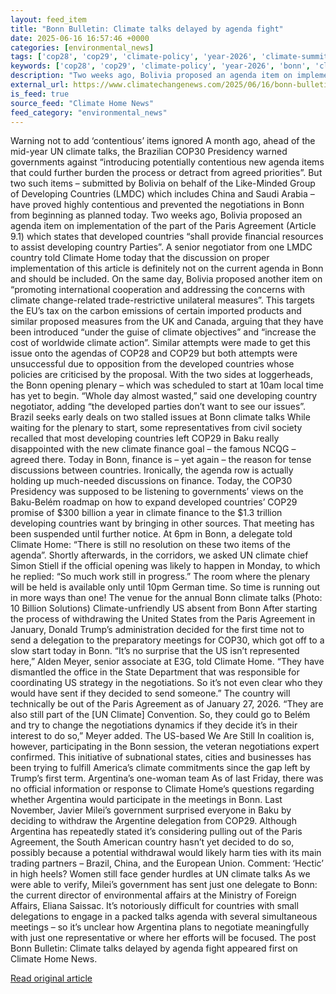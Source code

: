 ```yaml
---
layout: feed_item
title: "Bonn Bulletin: Climate talks delayed by agenda fight"
date: 2025-06-16 16:57:46 +0000
categories: [environmental_news]
tags: ['cop28', 'cop29', 'climate-policy', 'year-2026', 'climate-summit', 'paris-agreement']
keywords: ['cop28', 'cop29', 'climate-policy', 'year-2026', 'bonn', 'climate-summit', 'climate', 'bulletin']
description: "Two weeks ago, Bolivia proposed an agenda item on implementation of the part of the Paris Agreement (Article 9"
external_url: https://www.climatechangenews.com/2025/06/16/bonn-bulletin-climate-talks-delayed-by-agenda-fight/
is_feed: true
source_feed: "Climate Home News"
feed_category: "environmental_news"
---
```


Warning not to add &#8216;contentious&#8217; items ignored A month ago, ahead of the mid-year UN climate talks, the Brazilian COP30 Presidency warned governments against “introducing potentially contentious new agenda items that could further burden the process or detract from agreed priorities”. But two such items &#8211; submitted by Bolivia on behalf of the Like-Minded Group of Developing Countries (LMDC) which includes China and Saudi Arabia &#8211; have proved highly contentious and prevented the negotiations in Bonn from beginning as planned today. Two weeks ago, Bolivia proposed an agenda item on implementation of the part of the Paris Agreement (Article 9.1) which states that developed countries “shall provide financial resources to assist developing country Parties”. A senior negotiator from one LMDC country told Climate Home today that the discussion on proper implementation of this article is definitely not on the current agenda in Bonn and should be included. On the same day, Bolivia proposed another item on “promoting international cooperation and addressing the concerns with climate change-related trade-restrictive unilateral measures”. This targets the EU’s tax on the carbon emissions of certain imported products and similar proposed measures from the UK and Canada, arguing that they have been introduced “under the guise of climate objectives” and “increase the cost of worldwide climate action”. Similar attempts were made to get this issue onto the agendas of COP28 and COP29 but both attempts were unsuccessful due to opposition from the developed countries whose policies are criticised by the proposal. With the two sides at loggerheads, the Bonn opening plenary &#8211; which was scheduled to start at 10am local time has yet to begin. “Whole day almost wasted,” said one developing country negotiator, adding “the developed parties don’t want to see our issues”. Brazil seeks early deals on two stalled issues at Bonn climate talks While waiting for the plenary to start, some representatives from civil society recalled that most developing countries left COP29 in Baku really disappointed with the new climate finance goal &#8211; the famous NCQG &#8211; agreed there. Today in Bonn, finance is &#8211; yet again &#8211; the reason for tense discussions between countries. Ironically, the agenda row is actually holding up much-needed discussions on finance. Today, the COP30 Presidency was supposed to be listening to governments’ views on the Baku-Belém roadmap on how to expand developed countries’ COP29 promise of $300 billion a year in climate finance to the $1.3 trillion developing countries want by bringing in other sources. That meeting has been suspended until further notice. At 6pm in Bonn, a delegate told Climate Home: “There is still no resolution on these two items of the agenda”. Shortly afterwards, in the corridors, we asked UN climate chief Simon Stiell if the official opening was likely to happen in Monday, to which he replied: “So much work still in progress.” The room where the plenary will be held is available only until 10pm German time. So time is running out in more ways than one! The venue for the annual Bonn climate talks (Photo: 10 Billion Solutions) Climate-unfriendly US absent from Bonn After starting the process of withdrawing the United States from the Paris Agreement in January, Donald Trump’s administration decided for the first time not to send a delegation to the preparatory meetings for COP30, which got off to a slow start today in Bonn. “It’s no surprise that the US isn’t represented here,” Alden Meyer, senior associate at E3G, told Climate Home. “They have dismantled the office in the State Department that was responsible for coordinating US strategy in the negotiations. So it&#8217;s not even clear who they would have sent if they decided to send someone.” The country will technically be out of the Paris Agreement as of January 27, 2026. “They are also still part of the [UN Climate] Convention. So, they could go to Belém and try to change the negotiations dynamics if they decide it’s in their interest to do so,” Meyer added. The US-based We Are Still In coalition is, however, participating in the Bonn session, the veteran negotiations expert confirmed. This initiative of subnational states, cities and businesses has been trying to fulfill America’s climate commitments since the gap left by Trump’s first term. Argentina&#8217;s one-woman team As of last Friday, there was no official information or response to Climate Home’s questions regarding whether Argentina would participate in the meetings in Bonn. Last November, Javier Milei&#8217;s government surprised everyone in Baku by deciding to withdraw the Argentine delegation from COP29. Although Argentina has repeatedly stated it’s considering pulling out of the Paris Agreement, the South American country hasn’t yet decided to do so, possibly because a potential withdrawal would likely harm ties with its main trading partners &#8211; Brazil, China, and the European Union. Comment: ‘Hectic’ in high heels? Women still face gender hurdles at UN climate talks As we were able to verify, Milei&#8217;s government has sent just one delegate to Bonn: the current director of environmental affairs at the Ministry of Foreign Affairs, Eliana Saissac. It&#8217;s notoriously difficult for countries with small delegations to engage in a packed talks agenda with several simultaneous meetings &#8211; so it’s unclear how Argentina plans to negotiate meaningfully with just one representative or where her efforts will be focused. The post Bonn Bulletin: Climate talks delayed by agenda fight appeared first on Climate Home News.

[Read original article](https://www.climatechangenews.com/2025/06/16/bonn-bulletin-climate-talks-delayed-by-agenda-fight/)
